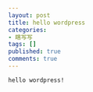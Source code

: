 ```yaml
---
layout: post
title: hello wordpress
categories:
- 瞎写写
tags: []
published: true
comments: true
---
```

<p><code>hello wordpress!</code></p>
